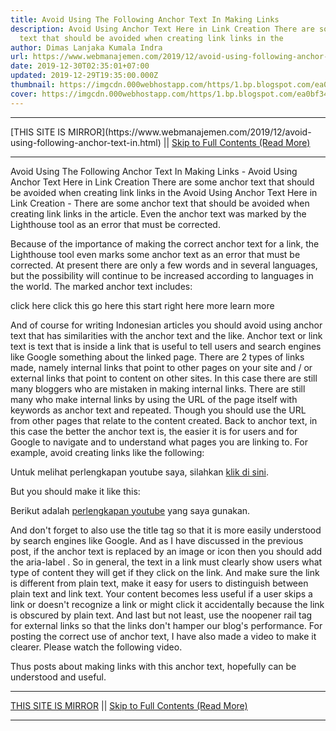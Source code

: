```yaml
---
title: Avoid Using The Following Anchor Text In Making Links
description: Avoid Using Anchor Text Here in Link Creation There are some anchor
  text that should be avoided when creating link links in the
author: Dimas Lanjaka Kumala Indra
url: https://www.webmanajemen.com/2019/12/avoid-using-following-anchor-text-in.html
date: 2019-12-30T02:35:01+07:00
updated: 2019-12-29T19:35:00.000Z
thumbnail: https://imgcdn.000webhostapp.com/https/1.bp.blogspot.com/ea0bf3421fc2572e64bac7d937113a5b.jpeg
cover: https://imgcdn.000webhostapp.com/https/1.bp.blogspot.com/ea0bf3421fc2572e64bac7d937113a5b.jpeg
---
```


<hr/> [THIS SITE IS MIRROR](https://www.webmanajemen.com/2019/12/avoid-using-following-anchor-text-in.html) || <a href="https://www.webmanajemen.com/2019/12/avoid-using-following-anchor-text-in.html" rel="follow" class="button" id="read-more">Skip to Full Contents (Read More)</a> <hr/> Avoid Using The Following Anchor Text In Making Links - Avoid Using Anchor Text Here in Link Creation There are some anchor text that should be avoided when creating link links in the Avoid Using Anchor Text Here in Link Creation - There are some anchor text that should be avoided when creating link links in the article.  Even the anchor text was marked by the Lighthouse tool as an error that must be corrected. 

  Because of the importance of making the correct anchor text for a link, the Lighthouse tool even marks some anchor text as an error that must be corrected.  At present there are only a few words and in several languages, but the possibility will continue to be increased according to languages ​​in the world. 
  The marked anchor text includes: 

  click here 
  click this 
  go 
  here 
  this 
  start 
  right here 
  more 
  learn more 

  And of course for writing Indonesian articles you should avoid using anchor text that has similarities with the anchor text and the like. 
  Anchor text or link text is text that is inside a link that is useful to tell users and search engines like Google something about the linked page. 
  There are 2 types of links made, namely internal links that point to other pages on your site and / or external links that point to content on other sites. 
  In this case there are still many bloggers who are mistaken in making internal links.  There are still many who make internal links by using the URL of the page itself with keywords as anchor text and repeated.  Though you should use the URL from other pages that relate to the content created. 
  Back to anchor text, in this case the better the anchor text is, the easier it is for users and for Google to navigate and to understand what pages you are linking to. 
  For example, avoid creating links like the following: 
  <p>Untuk melihat perlengkapan youtube saya, silahkan <a href="#">klik di sini</a>.</p> 
  But you should make it like this: 
  <p>Berikut adalah <a href="#" title="perlengkapan youtube">perlengkapan youtube</a> yang saya gunakan.</p> 
  And don't forget to also use the title tag so that it is more easily understood by search engines like Google. 
  And as I have discussed in the previous post, if the anchor text is replaced by an image or icon then you should add the aria-label . 
  So in general, the text in a link must clearly show users what type of content they will get if they click on the link. 
  And make sure the link is different from plain text, make it easy for users to distinguish between plain text and link text.  Your content becomes less useful if a user skips a link or doesn't recognize a link or might click it accidentally because the link is obscured by plain text. 
  And last but not least, use the noopener rail tag for external links so that the links don't hamper our blog's performance. 
  For posting the correct use of anchor text, I have also made a video to make it clearer.  Please watch the following video. 

  Thus posts about making links with this anchor text, hopefully can be understood and useful. <hr/> [THIS SITE IS MIRROR](https://www.webmanajemen.com/2019/12/avoid-using-following-anchor-text-in.html) || <a href="https://www.webmanajemen.com/2019/12/avoid-using-following-anchor-text-in.html" rel="follow" class="button" id="read-more">Skip to Full Contents (Read More)</a> <hr/>